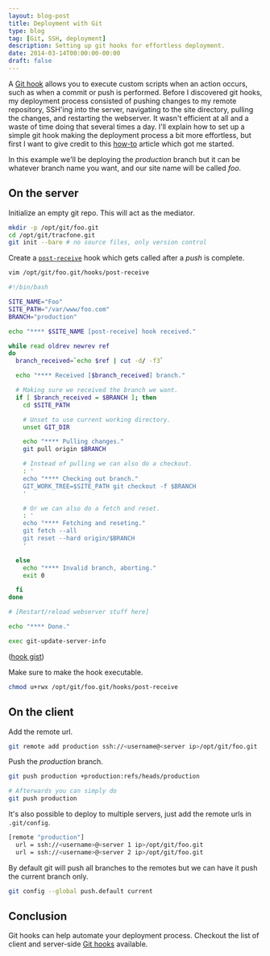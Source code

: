 ```yaml
---
layout: blog-post
title: Deployment with Git
type: blog
tag: [Git, SSH, deployment]
description: Setting up git hooks for effortless deployment.
date: 2014-03-14T00:00:00-00:00
draft: false
---
```

A [Git hook](http://git-scm.com/docs/githooks.html) allows you to execute custom scripts when an action occurs, such as when a commit or push is performed. Before I discovered git hooks, my deployment process consisted of pushing changes to my remote repository, SSH'ing into the server, navigating to the site directory, pulling the changes, and restarting the webserver. It wasn't efficient at all and a waste of time doing that several times a day. I'll explain how to set up a simple git hook making the deployment process a bit more effortless, but first I want to give credit to this [how-to](http://toroid.org/ams/git-website-howto) article which got me started.

In this example we'll be deploying the *production* branch but it can be whatever branch name you want, and our site name will be called *foo*.

## On the server

Initialize an empty git repo. This will act as the mediator.

```bash
mkdir -p /opt/git/foo.git
cd /opt/git/tracfone.git
git init --bare # no source files, only version control
```

Create a [`post-receive`](http://git-scm.com/book/en/Customizing-Git-Git-Hooks) hook which gets called after a *push* is complete.

```bash
vim /opt/git/foo.git/hooks/post-receive
```

```bash
#!/bin/bash

SITE_NAME="Foo"
SITE_PATH="/var/www/foo.com"
BRANCH="production"

echo "**** $SITE_NAME [post-receive] hook received."

while read oldrev newrev ref
do
  branch_received=`echo $ref | cut -d/ -f3`

  echo "**** Received [$branch_received] branch."

  # Making sure we received the branch we want.
  if [ $branch_received = $BRANCH ]; then
    cd $SITE_PATH

    # Unset to use current working directory.
    unset GIT_DIR

    echo "**** Pulling changes."
    git pull origin $BRANCH

    # Instead of pulling we can also do a checkout.
    : '
    echo "**** Checking out branch."
    GIT_WORK_TREE=$SITE_PATH git checkout -f $BRANCH
    '

    # Or we can also do a fetch and reset.
    : '
    echo "**** Fetching and reseting."
    git fetch --all
    git reset --hard origin/$BRANCH
    '

  else
    echo "**** Invalid branch, aborting."
    exit 0

  fi
done

# [Restart/reload webserver stuff here]

echo "**** Done."

exec git-update-server-info
```

([hook gist](https://gist.github.com/miguelmota/9595095))

Make sure to make the hook executable.

```bash
chmod u+rwx /opt/git/foo.git/hooks/post-receive
```

## On the client

Add the remote url.

```bash
git remote add production ssh://<username@<server ip>/opt/git/foo.git
```

Push the *production* branch.

```bash
git push production +production:refs/heads/production

# Afterwards you can simply do
git push production
```

It's also possible to deploy to multiple servers, just add the remote urls in `.git/config`.

```bash
[remote "production"]
  url = ssh://<username>@<server 1 ip>/opt/git/foo.git
  url = ssh://<username>@<server 2 ip>/opt/git/foo.git
```

By default git will push all branches to the remotes but we can have it push the current branch only.

```bash
git config --global push.default current
```

## Conclusion

Git hooks can help automate your deployment process. Checkout the list of client and server-side [Git hooks](http://git-scm.com/book/en/Customizing-Git-Git-Hooks) available.
